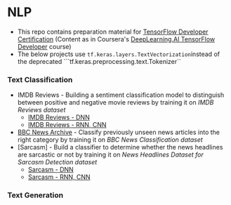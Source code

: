 # NLP

- This repo contains preparation material for [TensorFlow Developer Certification](https://www.tensorflow.org/certificate) (Content as in Coursera's [DeepLearning.AI TensorFlow Developer](https://coursera.org/professional-certificates/tensorflow-in-practice) course)
- The below projects use ```tf.keras.layers.TextVectorization```instead of the deprecated ```tf.keras.preprocessing.text.Tokenizer``

### Text Classification

- IMDB Reviews - Building a sentiment classification model to distinguish between positive and negative movie reviews by training it on *IMDB Reviews dataset*
  - [IMDB Reviews - DNN](https://github.com/resh22an/natural-language-processing/blob/f35b115b30e7366d1284387825f5155b726992f4/text-classification/IMDBReviews_DNN.ipynb)
  - [IMDB Reviews - RNN, CNN](https://github.com/resh22an/natural-language-processing/blob/f35b115b30e7366d1284387825f5155b726992f4/text-classification/IMDBReviews_RNN_CNN.ipynb)
- [BBC News Archive](https://github.com/resh22an/natural-language-processing/blob/c7729b71c5a1185134d5f52f49e18e3b17393357/text-classification/BBCNewsArchive.ipynb) - Classify previously unseen news articles into the right category by training it on *BBC News Classification dataset*
- [Sarcasm] - Build a classifier to determine whether the news headlines are sarcastic or not by training it on *News Headlines Dataset for Sarcasm Detection dataset*
  - [Sarcasm - DNN](https://github.com/resh22an/natural-language-processing/blob/f35b115b30e7366d1284387825f5155b726992f4/text-classification/Sarcasm_DNN.ipynb)
  - [Sarcasm - RNN, CNN](https://github.com/resh22an/natural-language-processing/blob/f35b115b30e7366d1284387825f5155b726992f4/text-classification/Sarcasm_RNN_CNN.ipynb)


### Text Generation
